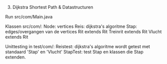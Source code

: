 3. Dijkstra Shortest Path & Datastructuren

Run src/com/Main.java

Klassen src/com/:
Node: vertices 
Reis: dijkstra's algoritme
Stap: edges/overgangen van de vertices
Rit extends Rit
Treinrit extends Rit
Vlucht extends Rit 

Unittesting in test/com/:
Reistest: dijkstra's algoritme wordt getest met standaard 'Stap' en 'Vlucht'
StapTest: test Stap en klassen die Stap extenden.